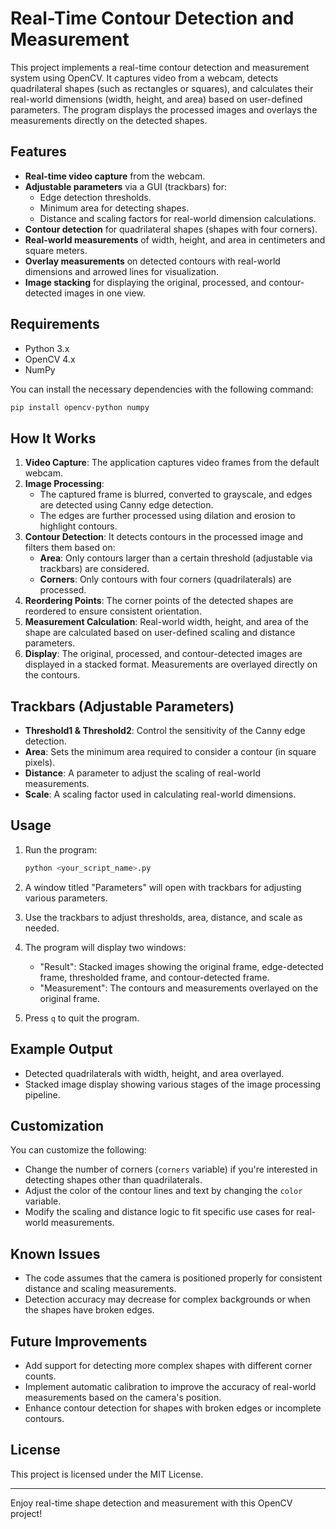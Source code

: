# Real-Time Contour Detection and Measurement

This project implements a real-time contour detection and measurement system using OpenCV. It captures video from a webcam, detects quadrilateral shapes (such as rectangles or squares), and calculates their real-world dimensions (width, height, and area) based on user-defined parameters. The program displays the processed images and overlays the measurements directly on the detected shapes.
## Features

- **Real-time video capture** from the webcam.
- **Adjustable parameters** via a GUI (trackbars) for:
  - Edge detection thresholds.
  - Minimum area for detecting shapes.
  - Distance and scaling factors for real-world dimension calculations.
- **Contour detection** for quadrilateral shapes (shapes with four corners).
- **Real-world measurements** of width, height, and area in centimeters and square meters.
- **Overlay measurements** on detected contours with real-world dimensions and arrowed lines for visualization.
- **Image stacking** for displaying the original, processed, and contour-detected images in one view.

## Requirements

- Python 3.x
- OpenCV 4.x
- NumPy

You can install the necessary dependencies with the following command:

```bash
pip install opencv-python numpy
```

## How It Works

1. **Video Capture**: The application captures video frames from the default webcam.
2. **Image Processing**:
   - The captured frame is blurred, converted to grayscale, and edges are detected using Canny edge detection.
   - The edges are further processed using dilation and erosion to highlight contours.
3. **Contour Detection**: It detects contours in the processed image and filters them based on:
   - **Area**: Only contours larger than a certain threshold (adjustable via trackbars) are considered.
   - **Corners**: Only contours with four corners (quadrilaterals) are processed.
4. **Reordering Points**: The corner points of the detected shapes are reordered to ensure consistent orientation.
5. **Measurement Calculation**: Real-world width, height, and area of the shape are calculated based on user-defined scaling and distance parameters.
6. **Display**: The original, processed, and contour-detected images are displayed in a stacked format. Measurements are overlayed directly on the contours.

## Trackbars (Adjustable Parameters)

- **Threshold1 & Threshold2**: Control the sensitivity of the Canny edge detection.
- **Area**: Sets the minimum area required to consider a contour (in square pixels).
- **Distance**: A parameter to adjust the scaling of real-world measurements.
- **Scale**: A scaling factor used in calculating real-world dimensions.

## Usage

1. Run the program:

   ```bash
   python <your_script_name>.py
   ```

2. A window titled "Parameters" will open with trackbars for adjusting various parameters.

3. Use the trackbars to adjust thresholds, area, distance, and scale as needed.

4. The program will display two windows:
   - "Result": Stacked images showing the original frame, edge-detected frame, thresholded frame, and contour-detected frame.
   - "Measurement": The contours and measurements overlayed on the original frame.

5. Press `q` to quit the program.

## Example Output

- Detected quadrilaterals with width, height, and area overlayed.
- Stacked image display showing various stages of the image processing pipeline.

## Customization

You can customize the following:
- Change the number of corners (`corners` variable) if you're interested in detecting shapes other than quadrilaterals.
- Adjust the color of the contour lines and text by changing the `color` variable.
- Modify the scaling and distance logic to fit specific use cases for real-world measurements.

## Known Issues

- The code assumes that the camera is positioned properly for consistent distance and scaling measurements.
- Detection accuracy may decrease for complex backgrounds or when the shapes have broken edges.

## Future Improvements

- Add support for detecting more complex shapes with different corner counts.
- Implement automatic calibration to improve the accuracy of real-world measurements based on the camera's position.
- Enhance contour detection for shapes with broken edges or incomplete contours.

## License

This project is licensed under the MIT License.

---

Enjoy real-time shape detection and measurement with this OpenCV project!
